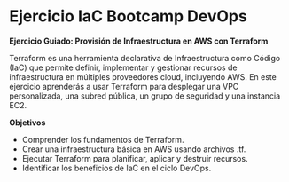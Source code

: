 # Ejercicio IaC Bootcamp DevOps

**Ejercicio Guiado: Provisión de Infraestructura en AWS con Terraform**

Terraform es una herramienta declarativa de Infraestructura como
Código (IaC) que permite definir, implementar y gestionar recursos de
infraestructura en múltiples proveedores cloud, incluyendo AWS.
En este ejercicio aprenderás a usar Terraform para desplegar una VPC
personalizada, una subred pública, un grupo de seguridad y una
instancia EC2.

**Objetivos**
- Comprender los fundamentos de Terraform.
- Crear una infraestructura básica en AWS usando archivos .tf.
- Ejecutar Terraform para planificar, aplicar y destruir recursos.
- Identificar los beneficios de IaC en el ciclo DevOps.
